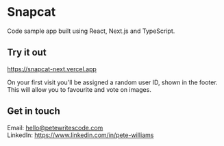 # Snapcat

Code sample app built using React, Next.js and TypeScript.

## Try it out

https://snapcat-next.vercel.app

On your first visit you'll be assigned a random user ID, shown in the footer.
This will allow you to favourite and vote on images.

## Get in touch

Email: hello@petewritescode.com \
LinkedIn: https://www.linkedin.com/in/pete-williams
